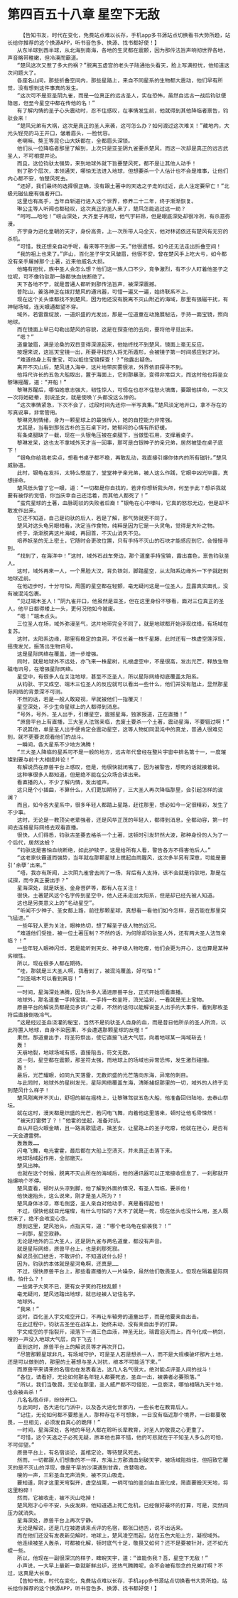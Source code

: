 # 第四百五十八章 星空下无敌
        【告知书友，时代在变化，免费站点难以长存，手机app多书源站点切换看书大势所趋，站长给你推荐的这个换源APP，听书音色多、换源、找书都好使！】
       从东半球到西半球，从北海到南海，各地的生灵都在震颤，因为那传法旨声响彻世界各地，声音略带稚嫩，但冷漠而霸道。
       “楚风这次又惹了多大的祸？”脱离玉虚宫的老头子陆通抬头看天，脸上写满担忧，他知道这次问题大了。
       各座名山间，那些折叠空间内，那些星路上，来自不同星系的生物都大震动，他们早有所觉，没有想到这件事真的发生。
       “这次可不是亚圣阴九雀，而是一位真正的远古圣人，实在恐怖，虽然自远古一战后钧驮便隐居，但至今星空中都在传他的名！”
       有了解内情的圣子心头震动时，忍不住感叹，在事情发生前，他就得到其他降临者禀告，钧驮会来！
       “楚风兄弟有大祸，这次是真正的圣人来袭，这可怎么办？如何渡过这次难关！”藏地内，大光头锃亮的马王开口，皱着眉头，一脸忧容。
       老喇嘛、獒王等昆仑山大妖都在，全都眉头深锁。
       他们从一位降临者那里了解到，上次只是亚圣阴九雀要杀楚风，而这一次却是真正的远古武圣人，不可相提并论。
       而且，这位钧驮太强势，来到地球外就下旨要楚风死，都不是让其他人动手！
       到了那个层次，本领通天，哪怕无法进入地球，但想要杀一个人估计也不会是难事，让他们内心都不安，怕楚风死去。
       “还好，我们最终的选择很正确，没有跟土著中的天选之子走的过近，此人注定要早亡！”北极元磁仙窟有强者开口。
       这里也有高手，当年自斩道行进入这个世界，修养二十二年，终于渐渐恢复。
       琳公主等人听闻也都轻叹，这次真正的圣人来了，楚风怎能逃过这一劫？
       “呵呵……哈哈！”崂山深处，大齐皇子再现，他气宇轩昂，但是眼底深处却很冷冽，有杀意弥漫。
       齐宇身为进化皇朝的天才，身份高贵，上一次所带人马全灭，他对林诺依还有楚风有无穷的杀机。
       “可惜，我还想亲自动手呢，看来等不到那一天。”他很遗憾，如今还无法走出折叠空间！
       “我的祖上也来了。”庐山，百化圣子宇文风皱眉，他很不安，曾在楚风手上吃大亏，如今都没有亲手屠掉那个土著，近来他威名大损。
       他略有担忧，族中圣人会怎么想？他们这一族人口不少，竞争激烈，有不少人盯着他圣子之位呢，可不像钧驮那一脉都快血统断绝了。
       天下各地不宁，就是普通人都听到那传法旨声，被深深震撼。
       普陀山，姜洛神正在拨打楚风的通讯器，可惜一遍又一遍，始终联系不上。
       现在这个关头谁都找不到楚风，因为他还没有脱离不灭山附近的海域，那里有强磁干扰，有神秘场域，连天眼通都望不穿。
       域外，若雷霆绽放，一道炽盛的光发出，那是一位道童在动施展秘法，手持一面宝镜，照向地球。
       而在镜面上早已勾勒出楚风的容貌，这是在探查他的去向，要将他寻觅出来。
       “嗯？”
       道童皱眉，满是沧桑的双目变得深邃起来，他始终找不到楚风，镜面上毫无反应。
       按理来说，这巡天宝镜一出，所要寻找的人将无所遁形，会被镜子第一时间感应到才对。
       “难道他身上有重宝，可以抵住宝镜探查！？”他露出疑色。
       离开不灭山后，楚风进入海中，这片地带灰雾很浓，外界依旧探寻不到。
       他将尺许长的五色大船取出，置于海面上，它刹那暴涨，变得非常巨大，而这时他也将圣女黎琳摇醒，道：“开船！”
       黎琳苏醒后，哪怕她意志强大，韧性惊人，可现在也忍不住怒火填膺，要跟他拼命，一次又一次将她砸晕，别说圣女，就是使唤丫头都没这么惨的。
       “这次事情紧急，下次不会了，过段时间先还你一半写真集。”楚风淡定地开口，拿不存在的写真说事，非常管用。
       黎琳克制情绪，身为一颗星球上的最强传人，她的自控能力非常强。
       尤其是，当看到那张古朴的玉石桌下时，她郁闷的心情有所舒缓。
       有条桌腿缺了一截，现在一头银龟压被在桌腿下，当做垫石用，支撑着桌子。
       黎琳发呆，这也太不拿域外天才当一回事，那可是白银神子的亲兄弟，居然被垫在桌子底下！
       “银龟你给我老实点，想看书桌子都不稳，再敢乱动，我直接引爆你体内的所有磁针。”楚风威胁道。
       此时，银龟在发抖，太特么憋屈了，堂堂神子亲兄弟，被人这么作践，它眼中凶光毕露，真想拼命。
       楚风低头瞥了它一眼，道：“一切都是你自找的，若非你想斩我头颅，何至于此？想杀我就要有被俘的觉悟，你当庆幸自己还活着，而其他人都死了！”
       “蛮荒星球的土著，血脉斑驳的失败者后裔！”银龟在心中嚎叫，它真的怒怨无边，但是却不敢发作出来。
       它还不知道，自己是钧驮的后人，若是了解，那气势就更不同了。
       楚风对这头龟另眼相看，决定当作食物，纯粹是因为它是一头灵龟，觉得是大补之物。
       终于，渐渐脱离这片海域，再回首，不灭山消失不见。
       培养妖圣的无上密土，它随时会更改位置，只有手持不灭山的石块才能感应到它，会慢慢寻到。
       “找到了，在海洋中！”这时，域外石战车旁边，那个道童手持宝镜，露出喜色，禀告钧驮圣人。
       这时，域外再来一人，一个黑脸大汉，背负铁剑，脚踏星空，从太阳系边缘外一下子就赶到地球近前。
       在他迈步时，十分可怕，周围的星空都在轻颤，毫无疑问这是一位圣人，显露真实面孔，没有被混沌包裹。
       “见过端木圣人！”阴九雀开口，他虽然是亚圣，但在这里身份不够看，面对三位真正的圣人，他平日都得矮上一头，更何况他如今被废。
       “嗯！”端木点头。
       三位圣人在场，域外弥漫圣气，这片地带完全不同了，就是地球都开始浮现纹络，有场域在复苏。
       这时，太阳系边缘，那里有稳定的虫洞，不仅长着一株千星藤，此时还有一株虚空莲浮现，摇曳发光，振荡出生物讯号。
       这是星际网络在覆盖，进一步增强。
       同时，就是地球外不远处，亦飞来一株星树，扎根虚空中，不是很高，发出光芒，释放生物磁电讯号，在增强星际网络。
       星空中，有很多人在关注地球，甚至不乏圣人，所以星际网络彻底覆盖太阳系。
       从钧驮、宇文成空、端木三位圣人的反应就可以看出一些什么，他们并没有阻止，显然那星际网络的背景深不可测。
       不然的话，若是一般人敢窥视，早就被他们一指覆灭！
       星空深处，不少生命星球上的人都得到消息。
       “号外，号外，圣人出手，引爆星空，震撼星海，独家报道，正在直播！”
       “原兽平台上有直播，三大圣人法驾亲临，去废土要杀一个土著，震动星海，不要错过啊！”
       不说其他，单是圣人出手便肯定会震动星空，这等人物如同混沌中的真龙，普通人很难见到，就不更要说观看他们的战斗。
       一瞬间，各大星系不少地方沸腾！
       “三大圣人降临的星系可不是一般的地方，远古年代曾经在整片宇宙中排名第十一，一度璀璨到要与前十大相提并论！”
       有解说员在原兽平台上感叹，但是，他很快就闭嘴了，因为被警告，想死的话就接着说。
       这种事很多人都知道，但是绝不能在公众场合讲出来。
       看直播的人，不少了解内情，发出嘘声。
       这只是个小插曲，不算什么，人们更加期待了，三大圣人再次降临那里，会引起怎样的波澜？
       而且，如今各大星系中，很多年轻人都踏上星路，赶往那里，想必如今一定很精彩，发生了不少事。
       这时，无论是一教顶尖老辈强者，还是风华正茂的年轻人，都得到消息，全都动容，第一时间去连接星际网络去观看直播。
       很快，人们得悉，钧驮古圣要去格杀一个土著，这顿时引发轩然大波，那种身份的人为了一个后代，居然这般？
       “钧驮这是害怕血统断绝，如此护犊子，这是给所有人看，警告各方不得害他后人。”
       “这老家伙霸道而强势，当年就在那颗星球上搅起血雨腥风，这次多半另有深意，可能是要引‘余孽’出来。”
       “唔，我亦有所闻，上次阴九雀曾去闹了一场，背后有人支持，该不会就是钧驮吧，那是在试探，而今真正要出手？”
       星海深处，就是妖圣、金身菩萨等，都有人在关注！
       很快，土著楚风这个名字传到星空中，他人还未走出太阳系，但是却已经先被人知道。
       这也是另类意义上的“名动星空”。
       “听闻不少神子、圣女都上路，前往那颗星球，真想看一看他们如今怎样，是否能在那里突飞猛进。”
       一些年轻人更为关注，眼神热切，想了解圣子级人物的近况。
       “难道他们受挫，被一位土著压制？不然的话，为何除却钧驮圣人外，还有两大圣人法驾亲临？！”
       一些年轻人眼神闪烁，若是能听到天女、神子级人物吃瘪，他们会更为开心，这也算是某种劣根性。
       所以，现在很多人都在期待。
       “哇，那就是三大圣人啊，我看到了，被混沌覆盖，好可怕！”
       “剑圣端木可以看到真容！”
       ……
       一时间，星海深处沸腾，因为许多人涌进原兽平台，正式开始观看直播。
       地球外，那名道童一手持宝镜，一手持一枚圣符，流光溢彩，一看就是无上宝物。
       原兽平台的解说员都是见多识广之辈，不然的话何以能解说圣人出手的大事件，看到那枚圣符后直接倒吸冷气。
       “这是经过圣血浇灌的秘宝，当然不是钧驮圣人自身的血，而是昔日他所杀的圣人所流，以此符置入地球，自身不染因果，不会遭遇那颗星球的反噬！”
       果然，那道童出手，将圣符祭出，使它直接飞进大气层，向着地球某一海域斩去！
       轰！
       天崩地裂，地球场域有感，直接阻击，符文无数。
       这一刻，星空都在震颤，那圣符太强，而地球上的场域也异常恐怖，发生激烈碰撞。
       轰！
       最后，光芒耀眼，如同九天落雷，无数炽盛的光芒落向东海，异常的刺目。
       与此同时，地球外的星树发光，星际网络覆盖东海，清晰捕捉那里的一切，域外的人终于见到楚风什么样子！
       楚风刚离开不灭山，舒坦的躺在摇椅上，让黎琳驾驭五色大船，他准备回归陆地，去泰山祭坛。
       就在这时，漫天都是炽盛的光芒，若闪电飞舞，向着他这里落来，顿时让他毛骨悚然！
       “被天打雷劈了？！”他霍的坐起，准备对抗。
       自从开启火眼金睛，且一路高歌猛进，擒圣女，让星路上的圣子吃瘪，他就在担心，是否有一天会遭雷劈。
       轰轰轰……
       闪电飞舞，电光霍霍，最后都在大船上空溃灭，并未真正击落下来。
       地球场域起作用，全部磨灭。
       楚风出神。
       也就在这个时候，脱离不灭山所在的海域后，他的通讯器可以正常接收信息了，一刹那就开始爆响个不停。
       楚风查看，顿时从头凉到脚，他了解到外面的情况，有圣人驾临，要杀他！
       他快速抬头，这么说来，刚才是圣人所为？！
       楚风身体冰凉，寒毛倒竖，圣人亲自对他动手，真是看得起他！
       不过，很快他就目光璀璨，有什么可怕的？大不了就是一死，现在低头也没什么用，圣人既然来了，绝不会改变心念。
       想到这里，楚风抬头，点指天穹，道：“哪个老乌龟在偷袭我？！”
       一刹那，星空寂静。
       无论是地外的三大圣人，还是阴九雀与两名道童，都没有声音。
       就是星际网络，原兽平台上，也是刹那死寂。
       解说员张口结舌，不敢评价，不知道说什么好！
       因为，钧驮的本体就是星河龟啊，还真是……
       不过，很快原兽平台上，那些看直播的人一片噪杂，虽然他们敬畏圣人，但现在隔着星际网络，怕什么？！
       一些男子大笑不已，更有女子笑的花枝乱颤！
       毫无疑问，楚风还踏出地球，就已经被人记住名字。
       地球外。
       “我来！”
       这时，百化圣人宇文成空开口，不再让车辕旁的道童出手，而是他要亲自出击。
       在此过程中，钧驮古圣坐在战车上，始终未动，没有亲自出手的打算。
       宇文成空的手指裂开，滚落下一滴三色血液，神圣无比，瑞霞滔天而上，而今化成一柄剑，嗖的一声没入地球大气层，向下飞去！
       直到这时，原兽平台上的解说员等才再次开口。
       “尽管那颗星球非凡，有场域守护，可是圣人若是想杀一人，而不是大规模破坏那片土地，还是可以做到的，那里的土著想与圣人对抗，根本不可能活下来。”
       而原兽平来请来的名宿也在发表看法，这几人名气很大，绝对能点评圣人间的战斗！
       “各位，请看好，无论如何那名年轻人都要死去，圣血一出，被袭者必要殒落。”
       “所以，我们当敬畏，无论在那里，圣人威严都不可侵犯，一旦亵渎，哪怕相隔九天十地，也会被击杀！”
       几名名宿点评，纷纷开口。
       与此同时，各大进化门派中，以及各大进化世家内，一些长老在教育后人。
       “记住，无论如何都不要惹圣人，那种存在不可想象，一日没有临近那个境界，一日都要敬畏，一旦相见，必须发自真心的跪拜！”
       一时间，星海深处，各地的年轻人都在聆听长辈教育，对圣人的敬畏之心更重了。
       “可惜，这个天选之子必死无疑，原本他也算不错，他的可悲就在于不知圣人多么的可怕，不可仰望。”
       原兽平台上，有名宿谈论，盖棺定论，等待楚风死去。
       然而，一切都跟人们想象的不一样，东海上方那滴血划破天宇，被场域阻挡住，但招致它覆灭的是不灭山的浮现，像是干旱的沙漠遇到甘霖，贪婪吸收。
       嗖的一声，三彩圣血无声消失，被不灭山吸走。
       要知道，刚才这里天穹裂开，虚空战栗，一柄可怕的圣剑由血液化成，简直要毁灭天地，将这里粉碎！
       然而，它被收走，被不灭山吃掉！
       楚风刚才心中不安，头皮发麻，他知道遇上死亡危机，已经做好最坏的打算，可是，突然间压力就消失。
       星海深处，原兽平台上再次宁静。
       无论是解说，还是几位被邀请来点评的名宿，都张口结舌，说不出话来。
       而在他们还没有发表新见解时，地球上，楚风凌空而起，站在五色大船上方，凝视域外。
       他连续被圣人轰杀，可都被化解，顿时底气十足，敬畏又如何？还不是要被针对，还不如光棍一些。
       所以，他现在一副很深沉的样子，睥睨天宇，道：“谁能伤我？吾，星空下无敌！”
       小声说，一大早上最新一章就新鲜出炉，还热气腾腾呢，会不会被有怨念的兄弟打啊？不过，这真是大长章。
       【告知书友，时代在变化，免费站点难以长存，手机app多书源站点切换看书大势所趋，站长给你推荐的这个换源APP，听书音色多、换源、找书都好使！】